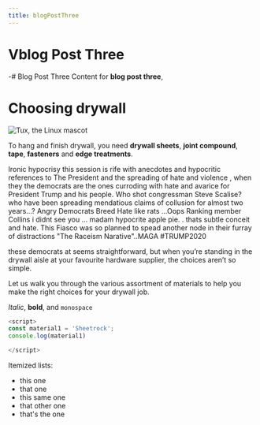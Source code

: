```yaml
---
title: blogPostThree
---
```


# Vblog Post Three

-# Blog Post Three
Content for **blog post three**,

# Choosing drywall
![Tux, the Linux mascot](/static/drywallcomponents/images.jpeg)

To hang and finish drywall, you need **drywall sheets**, **joint compound**, **tape**, **fasteners** and **edge treatments**.

 Ironic hypocrisy this session is rife with anecdotes and hypocritic references to The President and the spreading of hate and violence , when  they the democrats  are the ones curroding with hate and avarice for President Trump and his people. Who shot congressman Steve Scalise? who have been spreading mendatious claims of collusion for almost two years...? Angry Democrats Breed Hate like rats  ...Oops Ranking member Collins i didnt see you ... madam hypocrite apple pie. . thats subtle conceit and hate.
 This Fiasco was so planned to spead another node in their furray of distractions "The Raceism Narative"..MAGA #TRUMP2020   
 
 
  these democrats at seems straight­forward, but when you’re standing in the drywall aisle at your favourite hardware supplier, the choices aren’t so simple.

Let us walk you through the various assortment of materials to help you make the right choices for your drywall job.

*Italic*, **bold**, and `monospace`

```js
<script>
const material1 = 'Sheetrock';
console.log(material1)

</script>
```


Itemized lists:


* this one
* that one
* this same one
* that other one
* that's the one
